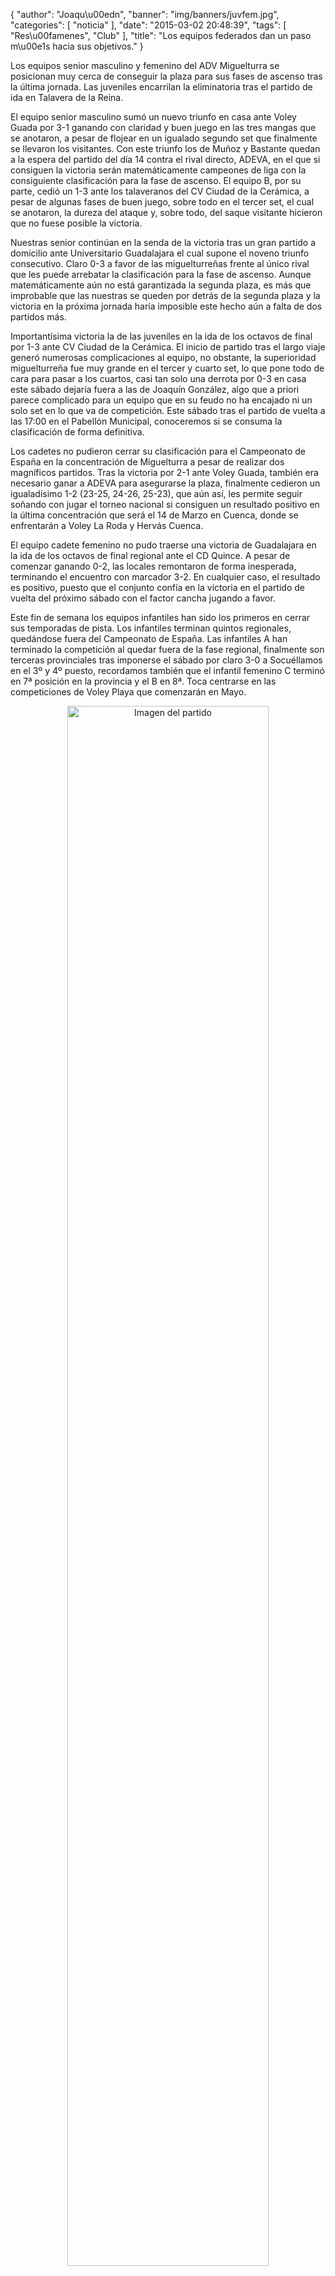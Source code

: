 {
  "author": "Joaqu\u00edn", 
  "banner": "img/banners/juvfem.jpg", 
  "categories": [
    "noticia"
  ], 
  "date": "2015-03-02 20:48:39", 
  "tags": [
    "Res\u00famenes", 
    "Club"
  ], 
  "title": "Los equipos federados dan un paso m\u00e1s hacia sus objetivos."
}

Los equipos senior masculino y femenino del ADV Miguelturra se posicionan muy cerca de conseguir la plaza para sus fases de ascenso tras la última jornada. Las juveniles encarrilan la eliminatoria tras el partido de ida en Talavera de la Reina.

El equipo senior masculino sumó un nuevo triunfo en casa ante Voley Guada por 3-1 ganando con claridad y buen juego en las tres mangas que se anotaron, a pesar de flojear en un igualado segundo set que finalmente se llevaron los visitantes. Con este triunfo los de Muñoz y Bastante quedan a la espera del partido del día 14 contra el rival directo, ADEVA, en el que si consiguen la victoria serán matemáticamente campeones de liga con la consiguiente clasificación para la fase de ascenso. El equipo B, por su parte, cedió un 1-3 ante los talaveranos del CV Ciudad de la Cerámica, a pesar de algunas fases de buen juego, sobre todo en el tercer set, el cual se anotaron, la dureza del ataque y, sobre todo, del saque visitante hicieron que no fuese posible la victoria.

Nuestras senior continúan en la senda de la victoria tras un gran partido a domicilio ante Universitario Guadalajara el cual supone el noveno triunfo consecutivo. Claro 0-3 a favor de las miguelturreñas frente al único rival que les puede arrebatar la clasificación para la fase de ascenso. Aunque matemáticamente aún no está garantizada la segunda plaza, es más que improbable que las nuestras se queden por detrás de la segunda plaza y la victoria en la próxima jornada haría imposible este hecho aún a falta de dos partidos más.

Importantísima victoria la de las juveniles en la ida de los octavos de final por 1-3 ante CV Ciudad de la Cerámica. El inicio de partido tras el largo viaje generó numerosas complicaciones al equipo, no obstante, la superioridad miguelturreña fue muy grande en el tercer y cuarto set, lo que pone todo de cara para pasar a los cuartos, casi tan solo una derrota por 0-3 en casa este sábado dejaría fuera a las de Joaquín González, algo que a priori parece complicado para un equipo que en su feudo no ha encajado ni un solo set en lo que va de competición. Este sábado tras el partido de vuelta a las 17:00 en el Pabellón Municipal, conoceremos si se consuma la clasificación de forma definitiva.

Los cadetes no pudieron cerrar su clasificación para el Campeonato de España en la concentración de Miguelturra a pesar de realizar dos magníficos partidos. Tras la victoria por 2-1 ante Voley Guada, también era necesario ganar a ADEVA para asegurarse la plaza, finalmente cedieron un igualadísimo 1-2 (23-25, 24-26, 25-23), que aún así, les permite seguir soñando con jugar el torneo nacional si consiguen un resultado positivo en la última concentración que será el 14 de Marzo en Cuenca, donde se enfrentarán a Voley La Roda y Hervás Cuenca.

El equipo cadete femenino no pudo traerse una victoria de Guadalajara en la ida de los octavos de final regional ante el CD Quince. A pesar de comenzar ganando 0-2, las locales remontaron de forma inesperada, terminando el encuentro con marcador 3-2. En cualquier caso, el resultado es positivo, puesto que el conjunto confía en la victoria en el partido de vuelta del próximo sábado con el factor cancha jugando a favor.

Este fin de semana los equipos infantiles han sido los primeros en cerrar sus temporadas de pista. Los infantiles terminan quintos regionales, quedándose fuera del Campeonato de España. Las infantiles A han terminado la competición al quedar fuera de la fase regional, finalmente son terceras provinciales tras imponerse el sábado por claro 3-0 a Socuéllamos en el 3º y 4º puesto, recordamos también que el infantil femenino C terminó en 7ª posición en la provincia y el B en 8ª. Toca centrarse en las competiciones de Voley Playa que comenzarán en Mayo.

<center>
<a target="_new" href="http://www.advmiguelturra.org/img/banners/juvfem.jpg"> 
<img alt="Imagen del partido" width="80%" align="center" src="http://www.advmiguelturra.org/img/banners/juvfem.jpg"/> </a> </center>




